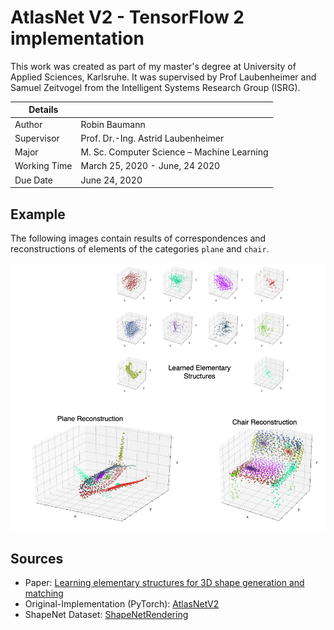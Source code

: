 # AtlasNet V2 - TensorFlow 2 implementation

This work was created as part of my master's degree at University of Applied Sciences, Karlsruhe. It was supervised by Prof Laubenheimer and Samuel Zeitvogel from the Intelligent Systems Research Group (ISRG).

| Details              |                                                                                               |
|----------------------|-----------------------------------------------------------------------------------------------|
| Author               | Robin Baumann                                                                                 |
| Supervisor           | Prof. Dr.-Ing. Astrid Laubenheimer                                                            |
| Major                | M. Sc. Computer Science – Machine Learning                                                    |
| Working Time         | March 25, 2020 - June, 24 2020                                                                |
| Due Date             | June 24, 2020                                                                                 |


## Example

The following images contain results of correspondences and reconstructions of elements of the categories `plane` and `chair`.

![Some example reconstructions with correspondences](img/example_reconstruction.png?raw=true)

## Sources
* Paper: [Learning elementary structures for 3D shape generation and matching](https://arxiv.org/abs/1908.04725)
* Original-Implementation (PyTorch): [AtlasNetV2](https://github.com/TheoDEPRELLE/AtlasNetV2)
* ShapeNet Dataset: [ShapeNetRendering](ftp://cs.stanford.edu/cs/cvgl/ShapeNetRendering.tgz)

